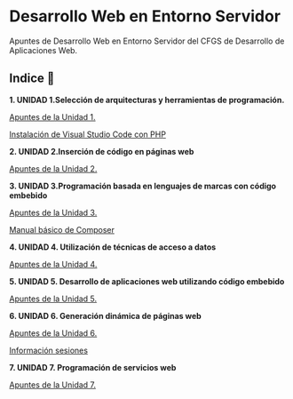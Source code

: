# Desarrollo Web en Entorno Servidor

Apuntes de Desarrollo Web en Entorno Servidor del CFGS de Desarrollo de Aplicaciones Web.

## Indice 🚀

**1. UNIDAD 1.Selección de arquitecturas y herramientas de programación.**

[Apuntes de la Unidad 1.](Tema1/Selecciondearquitecturasyherramientasdeprogramacion.md)

[Instalación de Visual Studio Code con PHP](Tema1/VisualStudioCodePHP.md)

**2. UNIDAD 2.Inserción de código en páginas web**

[Apuntes de la Unidad 2.](Tema2/Insercioncodigopaginasweb.md)

**3. UNIDAD 3.Programación basada en lenguajes de marcas con código embebido**

[Apuntes de la Unidad 3.](Tema3/programacionlenguajesdemarcas.md)

[Manual básico de Composer](Tema3/composer.md)

**4. UNIDAD 4. Utilización de técnicas de acceso a datos**

[Apuntes de la Unidad 4.](Tema4/tecnicasaccesodatos.md)

**5. UNIDAD 5. Desarrollo de aplicaciones web utilizando código embebido**

[Apuntes de la Unidad 5.](Tema5/dawcodigoembebido.md)

**6. UNIDAD 6. Generación dinámica de páginas web**

[Apuntes de la Unidad 6.](Tema6/generacionDinamicaPaginasWeb.md)

[Información sesiones](Tema6/otrosTemasLaravel.md)

**7. UNIDAD 7. Programación de servicios web**

[Apuntes de la Unidad 7.](Tema7/programacionServiciosWeb.md)
